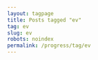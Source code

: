 ```yaml
---
layout: tagpage
title: Posts tagged "ev"
tag: ev
slug: ev
robots: noindex
permalink: /progress/tag/ev
---
```

